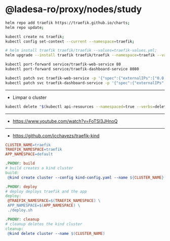 # @ladesa-ro/proxy/nodes/study

```sh
helm repo add traefik https://traefik.github.io/charts;
helm repo update;

kubectl create ns traefik;
kubectl config set-context --current --namespace=traefik;
```

```sh
# helm install traefik traefik/traefik --values=traefik-values.yml;
helm upgrade --install traefik traefik/traefik --namespace=traefik --values=helm/values.yml;
```

```sh
kubectl port-forward service/traefik-web-service 80
kubectl port-forward service/traefik-dashboard-service 8080
```

```sh
kubectl patch svc traefik-web-service -p '{"spec":{"externalIPs":["0.0.0.0"]}}';
kubectl patch svc traefik-dashboard-service -p '{"spec":{"externalIPs":["0.0.0.0"]}}';
```

---

- Limpar o cluster

```sh
kubectl delete "$(kubectl api-resources --namespaced=true --verbs=delete -o name | tr "\n" "," | sed -e 's/,$//')" --all
```

---

- <https://www.youtube.com/watch?v=FoTSl3JHnoQ>

---

- <https://github.com/jcchavezs/traefik-kind>

```Makefile
CLUSTER_NAME=traefik
TRAEFIK_NAMESPACE=traefik
APP_NAMESPACE=default

.PHONY: build
# build creates a kind cluster
build:
 @kind create cluster --config kind-config.yaml --name ${CLUSTER_NAME}

.PHONY: deploy
# deploy deploys traefik and the app
deploy:
 @TRAEFIK_NAMESPACE=$(TRAEFIK_NAMESPACE) \
 APP_NAMESPACE=$(APP_NAMESPACE) \
 ./deploy.sh

.PHONY: cleanup
# cleanup deletes the kind cluster
cleanup:
 @kind delete cluster --name $(CLUSTER_NAME)
```
